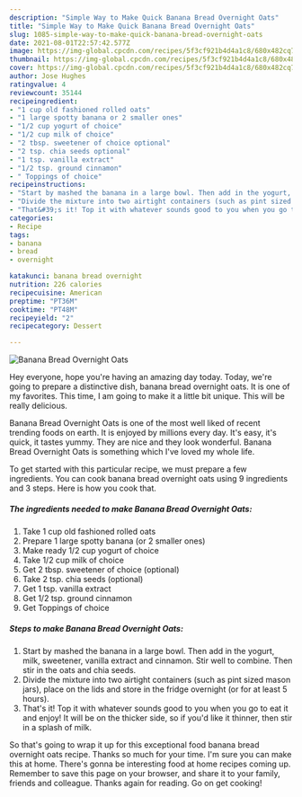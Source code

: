```yaml
---
description: "Simple Way to Make Quick Banana Bread Overnight Oats"
title: "Simple Way to Make Quick Banana Bread Overnight Oats"
slug: 1085-simple-way-to-make-quick-banana-bread-overnight-oats
date: 2021-08-01T22:57:42.577Z
image: https://img-global.cpcdn.com/recipes/5f3cf921b4d4a1c8/680x482cq70/banana-bread-overnight-oats-recipe-main-photo.jpg
thumbnail: https://img-global.cpcdn.com/recipes/5f3cf921b4d4a1c8/680x482cq70/banana-bread-overnight-oats-recipe-main-photo.jpg
cover: https://img-global.cpcdn.com/recipes/5f3cf921b4d4a1c8/680x482cq70/banana-bread-overnight-oats-recipe-main-photo.jpg
author: Jose Hughes
ratingvalue: 4
reviewcount: 35144
recipeingredient:
- "1 cup old fashioned rolled oats"
- "1 large spotty banana or 2 smaller ones"
- "1/2 cup yogurt of choice"
- "1/2 cup milk of choice"
- "2 tbsp. sweetener of choice optional"
- "2 tsp. chia seeds optional"
- "1 tsp. vanilla extract"
- "1/2 tsp. ground cinnamon"
- " Toppings of choice"
recipeinstructions:
- "Start by mashed the banana in a large bowl. Then add in the yogurt, milk, sweetener, vanilla extract and cinnamon. Stir well to combine. Then stir in the oats and chia seeds."
- "Divide the mixture into two airtight containers (such as pint sized mason jars), place on the lids and store in the fridge overnight (or for at least 5 hours)."
- "That&#39;s it! Top it with whatever sounds good to you when you go to eat it and enjoy! It will be on the thicker side, so if you&#39;d like it thinner, then stir in a splash of milk."
categories:
- Recipe
tags:
- banana
- bread
- overnight

katakunci: banana bread overnight 
nutrition: 226 calories
recipecuisine: American
preptime: "PT36M"
cooktime: "PT48M"
recipeyield: "2"
recipecategory: Dessert

---
```



![Banana Bread Overnight Oats](https://img-global.cpcdn.com/recipes/5f3cf921b4d4a1c8/680x482cq70/banana-bread-overnight-oats-recipe-main-photo.jpg)

Hey everyone, hope you're having an amazing day today. Today, we're going to prepare a distinctive dish, banana bread overnight oats. It is one of my favorites. This time, I am going to make it a little bit unique. This will be really delicious.

Banana Bread Overnight Oats is one of the most well liked of recent trending foods on earth. It is enjoyed by millions every day. It's easy, it's quick, it tastes yummy. They are nice and they look wonderful. Banana Bread Overnight Oats is something which I've loved my whole life.




To get started with this particular recipe, we must prepare a few ingredients. You can cook banana bread overnight oats using 9 ingredients and 3 steps. Here is how you cook that.

<!--inarticleads1-->

##### The ingredients needed to make Banana Bread Overnight Oats:

1. Take 1 cup old fashioned rolled oats
1. Prepare 1 large spotty banana (or 2 smaller ones)
1. Make ready 1/2 cup yogurt of choice
1. Take 1/2 cup milk of choice
1. Get 2 tbsp. sweetener of choice (optional)
1. Take 2 tsp. chia seeds (optional)
1. Get 1 tsp. vanilla extract
1. Get 1/2 tsp. ground cinnamon
1. Get  Toppings of choice




<!--inarticleads2-->

##### Steps to make Banana Bread Overnight Oats:

1. Start by mashed the banana in a large bowl. Then add in the yogurt, milk, sweetener, vanilla extract and cinnamon. Stir well to combine. Then stir in the oats and chia seeds.
1. Divide the mixture into two airtight containers (such as pint sized mason jars), place on the lids and store in the fridge overnight (or for at least 5 hours).
1. That&#39;s it! Top it with whatever sounds good to you when you go to eat it and enjoy! It will be on the thicker side, so if you&#39;d like it thinner, then stir in a splash of milk.




So that's going to wrap it up for this exceptional food banana bread overnight oats recipe. Thanks so much for your time. I'm sure you can make this at home. There's gonna be interesting food at home recipes coming up. Remember to save this page on your browser, and share it to your family, friends and colleague. Thanks again for reading. Go on get cooking!
